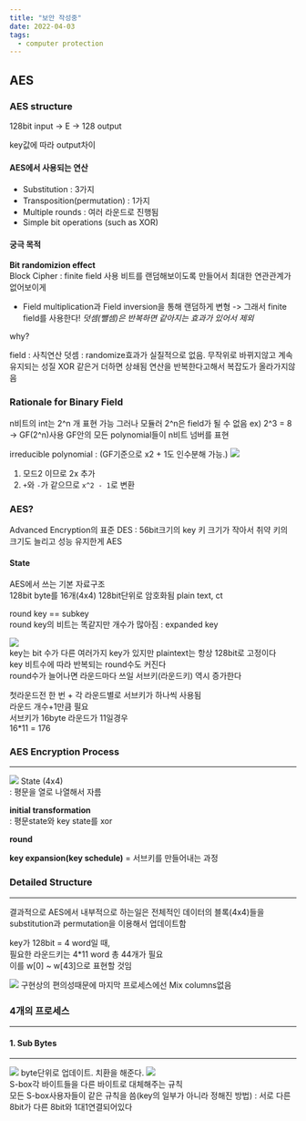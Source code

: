 ```yaml
---
title: "보안 작성중"
date: 2022-04-03
tags:
  - computer protection
---
```


## AES

### AES structure

128bit input -> E -> 128 output

key값에 따라 output차이

#### AES에서 사용되는 연산

- Substitution : 3가지
- Transposition(permutation) : 1가지
- Multiple rounds : 여러 라운드로 진행됨
- Simple bit operations (such as XOR)

#### 궁극 목적

**Bit randomizion effect**  
Block Cipher : finite field 사용
비트를 랜덤해보이도록 만들어서 최대한 연관관계가 없어보이게

- Field multiplication과 Field inversion을 통해 랜덤하게 변형
  -> 그래서 finite field를 사용한다!
  _덧셈(뺄셈)은 반복하면 같아지는 효과가 있어서 제외_

why?

field : 사칙연산 덧셈 : randomize효과가 실질적으로 없음. 무작위로 바뀌지않고 계속 유지되는 성질 XOR 같은거 더하면 상쇄됨 연산을 반복한다고해서 복잡도가 올라가지않음

### Rationale for Binary Field

n비트의 int는 2^n 개 표현 가능
그러나 모듈러 2^n은 field가 될 수 없음 ex) 2^3 = 8
-> GF(2^n)사용 GF안의 모든 polynomial들이 n비트 넘버를 표현

irreducible polynomial :
(GF기준으로 x2 + 1도 인수분해 가능.)
![](./ex.png)

1. 모드2 이므로 2x 추가
2. `+`와 `-`가 같으므로 `x^2 - 1`로 변환

### AES?

Advanced Encryption의 표준
DES : 56bit크기의 key 키 크기가 작아서 취약
키의 크기도 늘리고 성능 유지한게 AES

#### State

AES에서 쓰는 기본 자료구조  
128bit byte를 16개(4x4) 128bit단위로 암호화됨 plain text, ct

round key == subkey  
round key의 비트는 똑같지만 개수가 많아짐 : expanded key

![](./key.png)  
key는 bit 수가 다른 여러가지 key가 있지만 plaintext는 항상 128bit로 고정이다  
key 비트수에 따라 반복되는 round수도 커진다  
round수가 늘어나면 라운드마다 쓰일 서브키(라운드키) 역시 증가한다

첫라운드전 한 번 + 각 라운드별로 서브키가 하나씩 사용됨  
라운드 개수+1만큼 필요  
서브키가 16byte 라운드가 11일경우  
16\*11 = 176

### AES Encryption Process

---

![](aes-process.png)
State (4x4)  
: 평문을 열로 나열해서 자름

**initial transformation**  
: 평문state와 key state를 xor

**round**

**key expansion(key schedule)** = 서브키를 만들어내는 과정

### Detailed Structure

---

결과적으로 AES에서 내부적으로 하는일은 전체적인 데이터의 블록(4x4)들을 substitution과 permutation을 이용해서 업데이트함

key가 128bit = 4 word일 때,  
필요한 라운드키는 4\*11 word 총 44개가 필요  
이를 w[0] ~ w[43]으로 표현할 것임

![](./aes-ed.png)
구현상의 편의성때문에 마지막 프로세스에선 Mix columns없음

### 4개의 프로세스

---

#### 1. Sub Bytes

---

![](./subbyte1.png)
byte단위로 업데이트. 치환을 해준다.
![](./s-box.png)  
S-box각 바이트들을 다른 바이트로 대체해주는 규칙  
모든 S-box사용자들이 같은 규칙을 씀(key의 일부가 아니라 정해진 방법) : 서로 다른 8bit가 다른 8bit와 1대1연결되어있다
